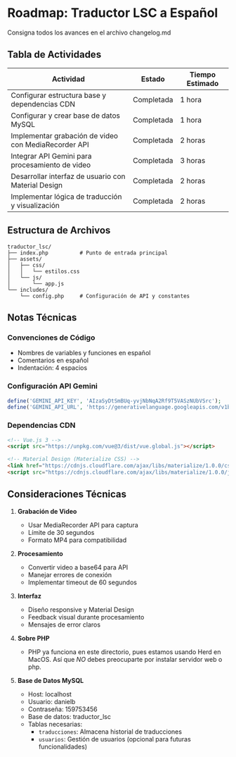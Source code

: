 # Roadmap: Traductor LSC a Español

Consigna todos los avances en el archivo changelog.md

## Tabla de Actividades

| Actividad | Estado | Tiempo Estimado |
|-----------|---------|-----------------|
| Configurar estructura base y dependencias CDN | Completada | 1 hora |
| Configurar y crear base de datos MySQL | Completada | 1 hora |
| Implementar grabación de video con MediaRecorder API | Completada | 2 horas |
| Integrar API Gemini para procesamiento de video | Completada | 3 horas |
| Desarrollar interfaz de usuario con Material Design | Completada | 2 horas |
| Implementar lógica de traducción y visualización | Completada | 2 horas |

## Estructura de Archivos

```
traductor_lsc/
├── index.php          # Punto de entrada principal
├── assets/
│   ├── css/
│   │   └── estilos.css
│   └── js/
│       └── app.js
└── includes/
    └── config.php     # Configuración de API y constantes
```

## Notas Técnicas

### Convenciones de Código
- Nombres de variables y funciones en español
- Comentarios en español
- Indentación: 4 espacios

### Configuración API Gemini
```php
define('GEMINI_API_KEY', 'AIzaSyDtSmBUq-yvjNbNqA2Rf9T5VASzNUbVSrc');
define('GEMINI_API_URL', 'https://generativelanguage.googleapis.com/v1beta/models/gemini-2.5-flash-preview-05-20:generateContent');
```

### Dependencias CDN
```html
<!-- Vue.js 3 -->
<script src="https://unpkg.com/vue@3/dist/vue.global.js"></script>

<!-- Material Design (Materialize CSS) -->
<link href="https://cdnjs.cloudflare.com/ajax/libs/materialize/1.0.0/css/materialize.min.css" rel="stylesheet">
<script src="https://cdnjs.cloudflare.com/ajax/libs/materialize/1.0.0/js/materialize.min.js"></script>
```

## Consideraciones Técnicas

1. **Grabación de Video**
   - Usar MediaRecorder API para captura
   - Límite de 30 segundos
   - Formato MP4 para compatibilidad

2. **Procesamiento**
   - Convertir video a base64 para API
   - Manejar errores de conexión
   - Implementar timeout de 60 segundos

3. **Interfaz**
   - Diseño responsive y Material Design
   - Feedback visual durante procesamiento
   - Mensajes de error claros

4. **Sobre PHP**
    - PHP ya funciona en este directorio, pues estamos usando Herd en MacOS. Así que *NO* debes preocuparte por instalar servidor web o php.

5. **Base de Datos MySQL**
    - Host: localhost
    - Usuario: danielb
    - Contraseña: 159753456
    - Base de datos: traductor_lsc
    - Tablas necesarias:
      - `traducciones`: Almacena historial de traducciones
      - `usuarios`: Gestión de usuarios (opcional para futuras funcionalidades)